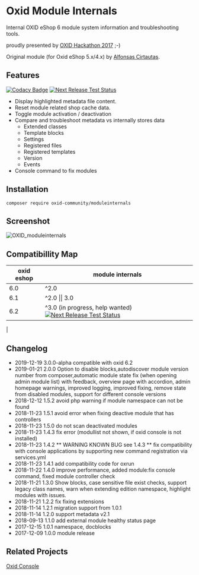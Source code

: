 # Oxid Module Internals
Internal OXID eShop 6 module system information and troubleshooting tools.

proudly presented by [OXID Hackathon 2017](https://openspacer.org/12-oxid-community/185-oxid-hackathon-nuernberg-2017/) ;-)

Original module (for Oxid eShop 5.x/4.x) by [Alfonsas Cirtautas](https://github.com/acirtautas/oxid-module-internals).

## Features
[![Codacy Badge](https://api.codacy.com/project/badge/Grade/d57c5d4c3f5047a99dbe23b34f0ef1df)](https://app.codacy.com/app/keywan.ghadami/oxid-module-internals?utm_source=github.com&utm_medium=referral&utm_content=OXIDprojects/oxid-module-internals&utm_campaign=Badge_Grade_Settings)
[![Next Release Test Status](https://github.com/OXIDprojects/oxid-module-internals/workflows/oxid%20module%20tests/badge.svg?branch=master)](https://github.com/OXIDprojects/docker-oxid-test/actions?query=branch%3Amaster)

 * Display highlighted metadata file content.
 * Reset module related shop cache data.
 * Toggle module activation / deactivation
 * Compare and troubleshoot metadata vs internally stores data
   * Extended classes
   * Template blocks
   * Settings
   * Registered files
   * Registered templates
   * Version
   * Events
 * Console command to fix modules  

## Installation

```
composer require oxid-community/moduleinternals
```

## Screenshot

![OXID_moduleinternals](screenshot.png)

## Compatibillity Map

| oxid eshop| module internals |
| ---| --- |
| 6.0| ^2.0 |
| 6.1| ^2.0 \|\| 3.0|
| 6.2| ^3.0 (in progress, help wanted) [![Next Release Test Status](https://github.com/OXIDprojects/oxid-module-internals/workflows/oxid%20module%20tests/badge.svg?branch=master)](https://github.com/OXIDprojects/docker-oxid-test/actions?query=branch%3Amaster)
|



## Changelog
* 2019-12-19  3.0.0-alpha compatible with oxid 6.2
* 2019-01-21  2.0.0 Option to disable blocks,autodiscover module version number from composer,automatic module state fix (when opening admin module list) with feedback, overview page with accordion, admin homepage warnings, improved logging, improved fixing, remove state from disabled modules, support for different console versions
* 2018-12-12  1.5.2 avoid php warning if module namespace can not be found
* 2018-11-23  1.5.1 avoid error when fixing deactive module that has controllers
* 2018-11-23  1.5.0 do not scan deactivated modules
* 2018-11-23  1.4.3 fix error (modullist not shown, if oxid console is not installed)
* 2018-11-23  1.4.2 ** WARNING KNOWN BUG see 1.4.3 **
                    fix compatibility with console applications by supporting new command registration via services.yml
* 2018-11-23  1.4.1 add compatibility code for oxrun 
* 2018-11-22  1.4.0 improve performance, added module:fix console command, fixed module controller check 
* 2018-11-21  1.3.0 Show blocks, case sensitive file exist checks, support legacy class names, warn when extending edition namespace, highlight modules with issues.   
* 2018-11-21  1.2.2 fix fixing extensions
* 2018-11-14  1.2.1 migration support from 1.0.1
* 2018-11-14  1.2.0 support metadata v2.1
* 2018-09-13  1.1.0 add external module healthy status page
* 2017-12-15	1.0.1	namespace, docblocks
* 2017-12-09	1.0.0	module release


## Related Projects
[Oxid Console](https://github.com/OXIDprojects/oxid-console)
